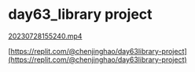# day63_library project

[20230728155240.mp4](20230728155240.mp4)

[https://replit.com/@chenjinghao/day63library-project](https://replit.com/@chenjinghao/day63library-project)